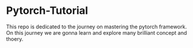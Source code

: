 # Pytorch-Tutorial
This repo is dedicated to the journey on mastering the pytorch framework. On this journey we are gonna learn and explore many brilliant concept and thoery. 
